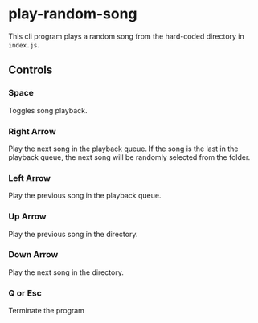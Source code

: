 # play-random-song

This cli program plays a random song from the hard-coded directory in `index.js`.

## Controls

### Space
Toggles song playback.

### Right Arrow
Play the next song in the playback queue. If the song is the last in the playback queue, the next song will be randomly selected from the folder.

### Left Arrow
Play the previous song in the playback queue.

### Up Arrow
Play the previous song in the directory.

### Down Arrow
Play the next song in the directory.

### Q or Esc
Terminate the program
